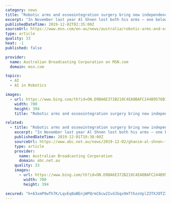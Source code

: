 ```yaml
---
category: news
title: "Robotic arms and osseointegration surgery bring new independence to double amputee"
excerpt: "In November last year Al Shnen lost both his arms — one below the elbow, one above. He is now about halfway through a complicated process that will see him fitted with two mind-controlled robotic arms. When Al Shnen was brought to Sydney's Concord Repatriation General Hospital, it was a miracle he was alive. He had suffered a massive electric ..."
publishedDateTime: 2019-12-02T02:35:00Z
sourceUrl: https://www.msn.com/en-au/news/australia/robotic-arms-and-osseointegration-surgery-bring-new-independence-to-double-amputee/ar-BBXBE6O
type: article
quality: 33
heat: -1
published: false

provider:
  name: Australian Broadcasting Corporation on MSN.com
  domain: msn.com

topics:
  - AI
  - AI in Robotics

images:
  - url: https://www.bing.com/th?id=ON.D9BA6E372B218C4EA0BAFC244B9576B1
    width: 700
    height: 394
    title: "Robotic arms and osseointegration surgery bring new independence to double amputee"

related:
  - title: "Robotic arms and osseointegration surgery bring new independence to double amputee"
    excerpt: "In November last year Al Shnen lost both his arms — one below the elbow, one above. He is now about halfway through a complicated process that will see him fitted with two mind-controlled robotic arms. When Al Shnen was brought to Sydney's Concord Repatriation General Hospital, it was a miracle he was alive. He had suffered a massive electric ..."
    publishedDateTime: 2019-12-01T19:38:00Z
    sourceUrl: https://www.abc.net.au/news/2019-12-02/ghanim-al-shnen-finds-new-independence-in-robotic-arms/11646940
    type: article
    provider:
      name: Australian Broadcasting Corporation
      domain: abc.net.au
    quality: 33
    images:
      - url: https://www.bing.com/th?id=ON.D9BA6E372B218C4EA0BAFC244B9576B1
        width: 700
        height: 394

secured: "h+63xmP9wTh7K/LqvEq0aBEnjWPQrmC6cw2IvdJGqx9mTthzoVplZ3TXJOTZ3cg9sulKvIOEx2ArtGl2K8AB3q9MjvkpnODwdTtVj1qJ/N/FLFsWdjs0LMpQqinyIxHxHagE48hf1NOGYp7cTouXsaqPQ7RYQEDNtCfIPlb8yrhCCLKEi1otMg882hniasU6/MdN3U6XLusJU44rU/CN9waPDJlpwDp91swFonon6r6XQfIZmLrdiWxvGAfXV642R44EJd+fVgyHATy4/d8WjA==;jG4hK/ykrxHIPTS4u/GQvA=="
---
```


